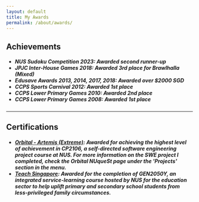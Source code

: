 ```yaml
---
layout: default
title: My Awards
permalink: /about/awards/
---
```


<!-- !PAGE CONTENT! -->
<div id="page-about-awards" class="w3-main">
  <section id="achievements" class="w3-container">
    <h2><b>Achievements</b></h2>
    <h5><ul class="ul-margin-top-0">
      <li>
        NUS Sudoku Competition 2023: Awarded second runner-up
      </li>
      <li>
        JPJC Inter-House Games 2018: Awarded 3rd place for Brawlhalla (Mixed)
      </li>
      <li>
        Edusave Awards 2013, 2014, 2017, 2018: Awarded over $2000 SGD
      </li>
      <li>
        CCPS Sports Carnival 2012: Awarded 1st place
      </li>
      <li>
        CCPS Lower Primary Games 2010: Awarded 2nd place
      </li>
      <li>
        CCPS Lower Primary Games 2008: Awarded 1st place
      </li>
    </ul></h5>
  </section>
  
  <hr class="hr-main-body">

  <section id="certifications" class="w3-container">
    <h2><b>Certifications</b></h2>
    <h5><ul class="ul-margin-top-0">
      <li class="li-padding-bottom-10"><a href="https://credentials.nus.edu.sg/1fcad03a-4d76-43b8-9544-702f537b3d6e#acc.eo5gw2x1" target="_blank" rel="noopener noreferrer">
        Orbital - Artemis (Extreme)</a>: Awarded for achieving the highest level of achievement in CP2106, a 
        self-directed software engineering project course at NUS. For more information on the SWE project I
        completed, check the Orbital NUqueSt page under the 'Projects' section in the menu.
      </li>
      <li><a href="https://credentials.nus.edu.sg/eeac580c-7ad5-438a-8635-3a3b6d85bf65#acc.VOjqr1Xs" target="_blank" rel="noopener noreferrer">
        Teach Singapore</a>: Awarded for the completion of GEN2050Y, an integrated service-learning course hosted
        by NUS for the education sector to help uplift primary and secondary school students from less-privileged 
        family circumstances.
      </li>
    </ul></h5>
  </section>
</div>
